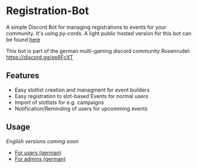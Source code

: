 # Registration-Bot
A simple Discord Bot for managing registrations to events for your community. It's using py-cords.
A light public hosted version for this bot can be found [here](https://github.com/GermanHydrogen/Light-Registration-Bot)

This bot is part of the german multi-gaming discord community Rosenrudel: https://discord.gg/ep8FcXT
## Features
- Easy slotlist creation and managment for event builders
- Easy registration to slot-based Events for normal users
- Import of slotlists for e.g. campaigns
- Notification/Reminding of users for upcomming events

## Usage
*English versions coming soon*

- [For users (german)](https://github.com/GermanHydrogen/Registration-Bot/wiki/User-Guide-DE)
- [For admins (german)](https://github.com/GermanHydrogen/Registration-Bot/wiki/Admin-Usage-DE)
